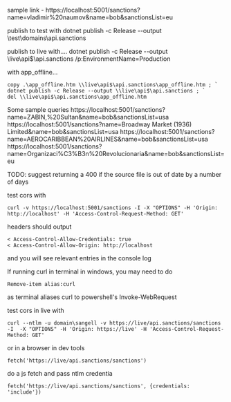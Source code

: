 sample link - https://localhost:5001/sanctions?name=vladimir%20naumov&name=bob&sanctionsList=eu

publish to test with
dotnet publish -c Release --output \\test\domains\api.sanctions

publish to live with....
dotnet publish -c Release --output \\live\api$\api.sanctions /p:EnvironmentName=Production

with app_offline...

```
copy .\app_offline.htm \\live\api$\api.sanctions\app_offline.htm ; `
dotnet publish -c Release --output \\live\api$\api.sanctions ; `
del \\live\api$\api.sanctions\app_offline.htm 
```

Some sample queries
https://localhost:5001/sanctions?name=ZABIN,%20Sultan&name=bob&sanctionsList=usa
https://localhost:5001/sanctions?name=Broadway Market (1936) Limited&name=bob&sanctionsList=usa
https://localhost:5001/sanctions?name=AEROCARIBBEAN%20AIRLINES&name=bob&sanctionsList=usa
https://localhost:5001/sanctions?name=Organizaci%C3%B3n%20Revolucionaria&name=bob&sanctionsList=eu

TODO:
suggest returning a 400 if the source file is out of date by a number of days

test cors with

```
curl -v https://localhost:5001/sanctions -I -X "OPTIONS" -H 'Origin: http://localhost' -H 'Access-Control-Request-Method: GET'
```

headers should output

```
< Access-Control-Allow-Credentials: true
< Access-Control-Allow-Origin: http://localhost
```

and you will see relevant entries in the console log

If running curl in terminal in windows, you may need to do

```
Remove-item alias:curl
```

as terminal aliases curl to powershell's Invoke-WebRequest

test cors in live with

```
curl --ntlm -u domain\sangell -v https://live/api.sanctions/sanctions -I  -X "OPTIONS" -H 'Origin: https://live' -H 'Access-Control-Request-Method: GET'
```

or in a browser in dev tools

```
fetch('https://live/api.sanctions/sanctions')
```

do a js fetch and pass ntlm credentia

```
fetch('https://live/api.sanctions/sanctions', {credentials: 'include'})
```
